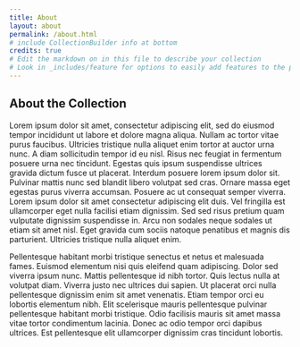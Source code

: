 ```yaml
---
title: About
layout: about
permalink: /about.html
# include CollectionBuilder info at bottom
credits: true
# Edit the markdown on in this file to describe your collection
# Look in _includes/feature for options to easily add features to the page
---
```



## About the Collection

Lorem ipsum dolor sit amet, consectetur adipiscing elit, sed do eiusmod tempor incididunt ut labore et dolore magna aliqua. Nullam ac tortor vitae purus faucibus. Ultricies tristique nulla aliquet enim tortor at auctor urna nunc. A diam sollicitudin tempor id eu nisl. Risus nec feugiat in fermentum posuere urna nec tincidunt. Egestas quis ipsum suspendisse ultrices gravida dictum fusce ut placerat. Interdum posuere lorem ipsum dolor sit. Pulvinar mattis nunc sed blandit libero volutpat sed cras. Ornare massa eget egestas purus viverra accumsan. Posuere ac ut consequat semper viverra. Lorem ipsum dolor sit amet consectetur adipiscing elit duis. Vel fringilla est ullamcorper eget nulla facilisi etiam dignissim. Sed sed risus pretium quam vulputate dignissim suspendisse in. Arcu non sodales neque sodales ut etiam sit amet nisl. Eget gravida cum sociis natoque penatibus et magnis dis parturient. Ultricies tristique nulla aliquet enim.

Pellentesque habitant morbi tristique senectus et netus et malesuada fames. Euismod elementum nisi quis eleifend quam adipiscing. Dolor sed viverra ipsum nunc. Mattis pellentesque id nibh tortor. Quis lectus nulla at volutpat diam. Viverra justo nec ultrices dui sapien. Ut placerat orci nulla pellentesque dignissim enim sit amet venenatis. Etiam tempor orci eu lobortis elementum nibh. Elit scelerisque mauris pellentesque pulvinar pellentesque habitant morbi tristique. Odio facilisis mauris sit amet massa vitae tortor condimentum lacinia. Donec ac odio tempor orci dapibus ultrices. Est pellentesque elit ullamcorper dignissim cras tincidunt lobortis.

